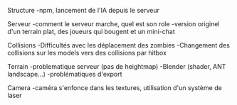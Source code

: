 Structure
-npm, lancement de l'IA depuis le serveur

Serveur
-comment le serveur marche, quel est son role
-version originel d'un terrain plat, des joueurs qui bougent et un mini-chat

Collisions
-Difficultés avec les déplacement des zombies
-Changement des collisions sur les models vers des collisions par hitbox

Terrain
-problematique serveur (pas de heightmap)
-Blender (shader, ANT landscape...)
-problématiques d'export

Camera
-caméra s'enfonce dans les textures, utilisation d'un système de laser



